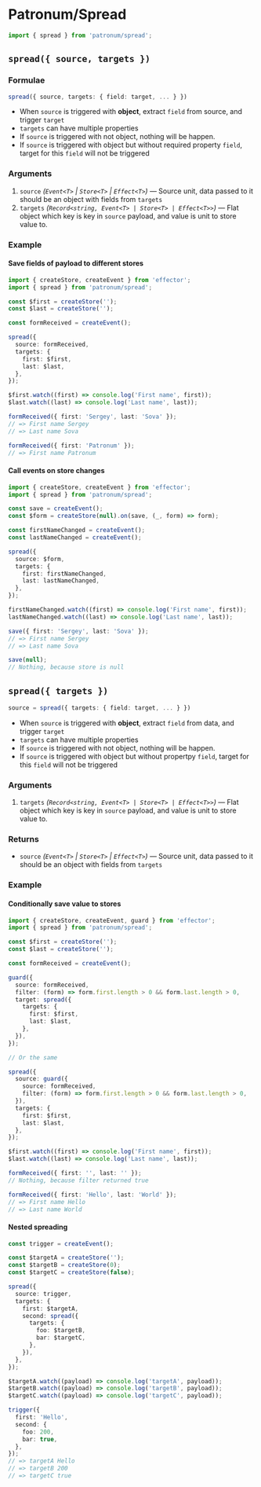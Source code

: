 # Patronum/Spread

```ts
import { spread } from 'patronum/spread';
```

## `spread({ source, targets })`

### Formulae

```ts
spread({ source, targets: { field: target, ... } })
```

- When `source` is triggered with **object**, extract `field` from source, and trigger `target`
- `targets` can have multiple properties
- If `source` is triggered with not object, nothing will be happen.
- If `source` is triggered with object but without required property `field`, target for this `field` will not be triggered

### Arguments

1. `source` _(`Event<T>` | `Store<T>` | `Effect<T>`)_ — Source unit, data passed to it should be an object with fields from `targets`
2. `targets` _(`Record<string, Event<T> | Store<T> | Effect<T>>`)_ — Flat object which key is key in `source` payload, and value is unit to store value to.

### Example

#### Save fields of payload to different stores

```ts
import { createStore, createEvent } from 'effector';
import { spread } from 'patronum/spread';

const $first = createStore('');
const $last = createStore('');

const formReceived = createEvent();

spread({
  source: formReceived,
  targets: {
    first: $first,
    last: $last,
  },
});

$first.watch((first) => console.log('First name', first));
$last.watch((last) => console.log('Last name', last));

formReceived({ first: 'Sergey', last: 'Sova' });
// => First name Sergey
// => Last name Sova

formReceived({ first: 'Patronum' });
// => First name Patronum
```

#### Call events on store changes

```ts
import { createStore, createEvent } from 'effector';
import { spread } from 'patronum/spread';

const save = createEvent();
const $form = createStore(null).on(save, (_, form) => form);

const firstNameChanged = createEvent();
const lastNameChanged = createEvent();

spread({
  source: $form,
  targets: {
    first: firstNameChanged,
    last: lastNameChanged,
  },
});

firstNameChanged.watch((first) => console.log('First name', first));
lastNameChanged.watch((last) => console.log('Last name', last));

save({ first: 'Sergey', last: 'Sova' });
// => First name Sergey
// => Last name Sova

save(null);
// Nothing, because store is null
```

## `spread({ targets })`

```ts
source = spread({ targets: { field: target, ... } })
```

- When `source` is triggered with **object**, extract `field` from data, and trigger `target`
- `targets` can have multiple properties
- If `source` is triggered with not object, nothing will be happen.
- If `source` is triggered with object but without propertpy `field`, target for this `field` will not be triggered

### Arguments

1. `targets` _(`Record<string, Event<T> | Store<T> | Effect<T>>`)_ — Flat object which key is key in `source` payload, and value is unit to store value to.

### Returns

- `source` _(`Event<T>` | `Store<T>` | `Effect<T>`)_ — Source unit, data passed to it should be an object with fields from `targets`

### Example

#### Conditionally save value to stores

```ts
import { createStore, createEvent, guard } from 'effector';
import { spread } from 'patronum/spread';

const $first = createStore('');
const $last = createStore('');

const formReceived = createEvent();

guard({
  source: formReceived,
  filter: (form) => form.first.length > 0 && form.last.length > 0,
  target: spread({
    targets: {
      first: $first,
      last: $last,
    },
  }),
});

// Or the same

spread({
  source: guard({
    source: formReceived,
    filter: (form) => form.first.length > 0 && form.last.length > 0,
  }),
  targets: {
    first: $first,
    last: $last,
  },
});

$first.watch((first) => console.log('First name', first));
$last.watch((last) => console.log('Last name', last));

formReceived({ first: '', last: '' });
// Nothing, because filter returned true

formReceived({ first: 'Hello', last: 'World' });
// => First name Hello
// => Last name World
```

#### Nested spreading

```ts
const trigger = createEvent();

const $targetA = createStore('');
const $targetB = createStore(0);
const $targetC = createStore(false);

spread({
  source: trigger,
  targets: {
    first: $targetA,
    second: spread({
      targets: {
        foo: $targetB,
        bar: $targetC,
      },
    }),
  },
});

$targetA.watch((payload) => console.log('targetA', payload));
$targetB.watch((payload) => console.log('targetB', payload));
$targetC.watch((payload) => console.log('targetC', payload));

trigger({
  first: 'Hello',
  second: {
    foo: 200,
    bar: true,
  },
});
// => targetA Hello
// => targetB 200
// => targetC true
```
